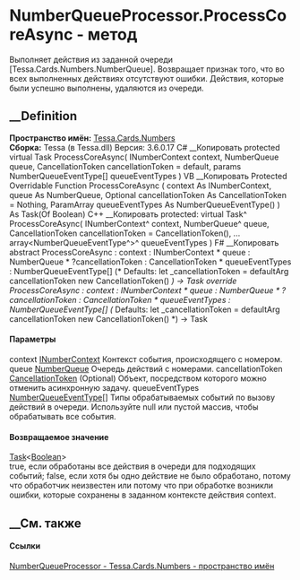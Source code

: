# NumberQueueProcessor.ProcessCoreAsync - метод
Выполняет действия из заданной очереди [Tessa.Cards.Numbers.NumberQueue].
Возвращает признак того, что во всех выполненных действиях отсутствуют ошибки.
Действия, которые были успешно выполнены, удаляются из очереди.
## __Definition
 **Пространство имён:** [Tessa.Cards.Numbers](N_Tessa_Cards_Numbers.htm)  
 **Сборка:** Tessa (в Tessa.dll) Версия: 3.6.0.17
C# __Копировать
     protected virtual Task<bool> ProcessCoreAsync(
    	INumberContext context,
    	NumberQueue queue,
    	CancellationToken cancellationToken = default,
    	params NumberQueueEventType[] queueEventTypes
    )
VB __Копировать
     Protected Overridable Function ProcessCoreAsync ( 
    	context As INumberContext,
    	queue As NumberQueue,
    	Optional cancellationToken As CancellationToken = Nothing,
    	ParamArray queueEventTypes As NumberQueueEventType()
    ) As Task(Of Boolean)
C++ __Копировать
     protected:
    virtual Task<bool>^ ProcessCoreAsync(
    	INumberContext^ context, 
    	NumberQueue^ queue, 
    	CancellationToken cancellationToken = CancellationToken(), 
    	... array<NumberQueueEventType^>^ queueEventTypes
    )
F# __Копировать
     abstract ProcessCoreAsync : 
            context : INumberContext * 
            queue : NumberQueue * 
            ?cancellationToken : CancellationToken * 
            queueEventTypes : NumberQueueEventType[] 
    (* Defaults:
            let _cancellationToken = defaultArg cancellationToken new CancellationToken()
    *)
    -> Task<bool> 
    override ProcessCoreAsync : 
            context : INumberContext * 
            queue : NumberQueue * 
            ?cancellationToken : CancellationToken * 
            queueEventTypes : NumberQueueEventType[] 
    (* Defaults:
            let _cancellationToken = defaultArg cancellationToken new CancellationToken()
    *)
    -> Task<bool> 
#### Параметры
context [INumberContext](T_Tessa_Cards_Numbers_INumberContext.htm)
    Контекст события, происходящего с номером.
queue [NumberQueue](T_Tessa_Cards_Numbers_NumberQueue.htm)
    Очередь действий с номерами.
cancellationToken
[CancellationToken](https://learn.microsoft.com/dotnet/api/system.threading.cancellationtoken)
(Optional)
    Объект, посредством которого можно отменить асинхронную задачу.
queueEventTypes
[NumberQueueEventType](T_Tessa_Cards_Numbers_NumberQueueEventType.htm)[]
     Типы обрабатываемых событий по вызову действий в очереди. Используйте null или пустой массив, чтобы обрабатывать все события. 
#### Возвращаемое значение
[Task](https://learn.microsoft.com/dotnet/api/system.threading.tasks.task-1)<[Boolean](https://learn.microsoft.com/dotnet/api/system.boolean)>  
true, если обработаны все действия в очереди для подходящих событий; false,
если хотя бы одно действие не было обработано, потому что обработчик
неизвестен или потому что при обработке возникли ошибки, которые сохранены в
заданном контексте действия context.
## __См. также
#### Ссылки
[NumberQueueProcessor - ](T_Tessa_Cards_Numbers_NumberQueueProcessor.htm)
[Tessa.Cards.Numbers - пространство имён](N_Tessa_Cards_Numbers.htm)
